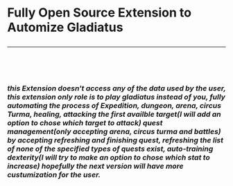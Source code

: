 <b><H1>Fully Open Source Extension to Automize Gladiatus</font> </b>
<hr>
&nbsp; &nbsp; &nbsp; &nbsp; <h3><i> this Extension doesn't access any of the data used by the user, this extension only role is to play gladiatus instead of you,
fully automating the process of Expedition, dungeon, arena, circus Turma, healing, 
attacking the first availble target(I will add an option to chose which target to attack)
quest management(only accepting arena, circus turma and battles) by accepting refreshing 
and finishing quest, refreshing the list of none of the specified types of quests exist, 
auto-training dexterity(I will try to make an option to chose which stat to increase)  
hopefully the next version will have more custumization for the user.
</i></h3>
